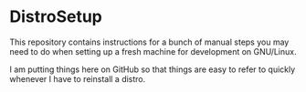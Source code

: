 # DistroSetup

This repository contains instructions for a bunch of manual steps you may need
to do when setting up a fresh machine for development on GNU/Linux.

I am putting things here on GitHub so that things are easy to refer to quickly
whenever I have to reinstall a distro.
